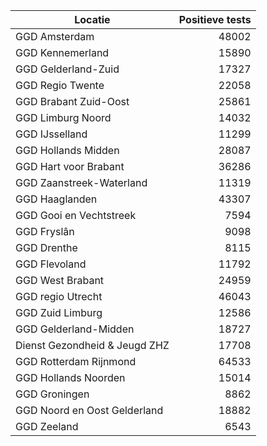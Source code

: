| Locatie | Positieve tests |
|---------|----------------:|
| GGD Amsterdam                            | 48002 |
| GGD Kennemerland                         | 15890 |
| GGD Gelderland-Zuid                      | 17327 |
| GGD Regio Twente                         | 22058 |
| GGD Brabant Zuid-Oost                    | 25861 |
| GGD Limburg Noord                        | 14032 |
| GGD IJsselland                           | 11299 |
| GGD Hollands Midden                      | 28087 |
| GGD Hart voor Brabant                    | 36286 |
| GGD Zaanstreek-Waterland                 | 11319 |
| GGD Haaglanden                           | 43307 |
| GGD Gooi en Vechtstreek                  |  7594 |
| GGD Fryslân                              |  9098 |
| GGD Drenthe                              |  8115 |
| GGD Flevoland                            | 11792 |
| GGD West Brabant                         | 24959 |
| GGD regio Utrecht                        | 46043 |
| GGD Zuid Limburg                         | 12586 |
| GGD Gelderland-Midden                    | 18727 |
| Dienst Gezondheid & Jeugd ZHZ            | 17708 |
| GGD Rotterdam Rijnmond                   | 64533 |
| GGD Hollands Noorden                     | 15014 |
| GGD Groningen                            |  8862 |
| GGD Noord en Oost Gelderland             | 18882 |
| GGD Zeeland                              |  6543 |
